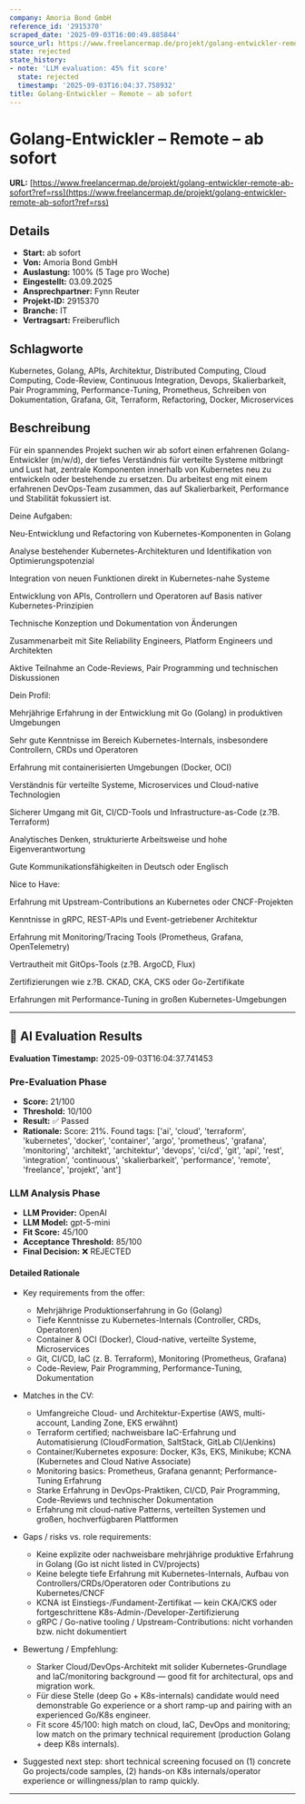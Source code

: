 ```yaml
---
company: Amoria Bond GmbH
reference_id: '2915370'
scraped_date: '2025-09-03T16:00:49.885844'
source_url: https://www.freelancermap.de/projekt/golang-entwickler-remote-ab-sofort?ref=rss
state: rejected
state_history:
- note: 'LLM evaluation: 45% fit score'
  state: rejected
  timestamp: '2025-09-03T16:04:37.758932'
title: Golang-Entwickler – Remote – ab sofort
---
```



# Golang-Entwickler – Remote – ab sofort
**URL:** [https://www.freelancermap.de/projekt/golang-entwickler-remote-ab-sofort?ref=rss](https://www.freelancermap.de/projekt/golang-entwickler-remote-ab-sofort?ref=rss)
## Details
- **Start:** ab sofort
- **Von:** Amoria Bond GmbH
- **Auslastung:** 100% (5 Tage pro Woche)
- **Eingestellt:** 03.09.2025
- **Ansprechpartner:** Fynn Reuter
- **Projekt-ID:** 2915370
- **Branche:** IT
- **Vertragsart:** Freiberuflich

## Schlagworte
Kubernetes, Golang, APIs, Architektur, Distributed Computing, Cloud Computing, Code-Review, Continuous Integration, Devops, Skalierbarkeit, Pair Programming, Performance-Tuning, Prometheus, Schreiben von Dokumentation, Grafana, Git, Terraform, Refactoring, Docker, Microservices

## Beschreibung
Für ein spannendes Projekt suchen wir ab sofort einen erfahrenen Golang-Entwickler (m/w/d), der tiefes Verständnis für verteilte Systeme mitbringt und Lust hat, zentrale Komponenten innerhalb von Kubernetes neu zu entwickeln oder bestehende zu ersetzen. Du arbeitest eng mit einem erfahrenen DevOps-Team zusammen, das auf Skalierbarkeit, Performance und Stabilität fokussiert ist.

Deine Aufgaben:

Neu-Entwicklung und Refactoring von Kubernetes-Komponenten in Golang

Analyse bestehender Kubernetes-Architekturen und Identifikation von Optimierungspotenzial

Integration von neuen Funktionen direkt in Kubernetes-nahe Systeme

Entwicklung von APIs, Controllern und Operatoren auf Basis nativer Kubernetes-Prinzipien

Technische Konzeption und Dokumentation von Änderungen

Zusammenarbeit mit Site Reliability Engineers, Platform Engineers und Architekten

Aktive Teilnahme an Code-Reviews, Pair Programming und technischen Diskussionen

Dein Profil:

Mehrjährige Erfahrung in der Entwicklung mit Go (Golang) in produktiven Umgebungen

Sehr gute Kenntnisse im Bereich Kubernetes-Internals, insbesondere Controllern, CRDs und Operatoren

Erfahrung mit containerisierten Umgebungen (Docker, OCI)

Verständnis für verteilte Systeme, Microservices und Cloud-native Technologien

Sicherer Umgang mit Git, CI/CD-Tools und Infrastructure-as-Code (z.?B. Terraform)

Analytisches Denken, strukturierte Arbeitsweise und hohe Eigenverantwortung

Gute Kommunikationsfähigkeiten in Deutsch oder Englisch

Nice to Have:

Erfahrung mit Upstream-Contributions an Kubernetes oder CNCF-Projekten

Kenntnisse in gRPC, REST-APIs und Event-getriebener Architektur

Erfahrung mit Monitoring/Tracing Tools (Prometheus, Grafana, OpenTelemetry)

Vertrautheit mit GitOps-Tools (z.?B. ArgoCD, Flux)

Zertifizierungen wie z.?B. CKAD, CKA, CKS oder Go-Zertifikate

Erfahrungen mit Performance-Tuning in großen Kubernetes-Umgebungen

---

## 🤖 AI Evaluation Results

**Evaluation Timestamp:** 2025-09-03T16:04:37.741453

### Pre-Evaluation Phase
- **Score:** 21/100
- **Threshold:** 10/100
- **Result:** ✅ Passed
- **Rationale:** Score: 21%. Found tags: ['ai', 'cloud', 'terraform', 'kubernetes', 'docker', 'container', 'argo', 'prometheus', 'grafana', 'monitoring', 'architekt', 'architektur', 'devops', 'ci/cd', 'git', 'api', 'rest', 'integration', 'continuous', 'skalierbarkeit', 'performance', 'remote', 'freelance', 'projekt', 'ant']

### LLM Analysis Phase
- **LLM Provider:** OpenAI
- **LLM Model:** gpt-5-mini
- **Fit Score:** 45/100
- **Acceptance Threshold:** 85/100
- **Final Decision:** ❌ REJECTED

#### Detailed Rationale
- Key requirements from the offer:
  - Mehrjährige Produktionserfahrung in Go (Golang)
  - Tiefe Kenntnisse zu Kubernetes-Internals (Controller, CRDs, Operatoren)
  - Container & OCI (Docker), Cloud-native, verteilte Systeme, Microservices
  - Git, CI/CD, IaC (z. B. Terraform), Monitoring (Prometheus, Grafana)
  - Code-Review, Pair Programming, Performance-Tuning, Dokumentation

- Matches in the CV:
  - Umfangreiche Cloud- und Architektur-Expertise (AWS, multi-account, Landing Zone, EKS erwähnt)
  - Terraform certified; nachweisbare IaC-Erfahrung und Automatisierung (CloudFormation, SaltStack, GitLab CI/Jenkins)
  - Container/Kubernetes exposure: Docker, K3s, EKS, Minikube; KCNA (Kubernetes and Cloud Native Associate)
  - Monitoring basics: Prometheus, Grafana genannt; Performance-Tuning Erfahrung
  - Starke Erfahrung in DevOps-Praktiken, CI/CD, Pair Programming, Code-Reviews und technischer Dokumentation
  - Erfahrung mit cloud-native Patterns, verteilten Systemen und großen, hochverfügbaren Plattformen

- Gaps / risks vs. role requirements:
  - Keine explizite oder nachweisbare mehrjährige produktive Erfahrung in Golang (Go ist nicht listed in CV/projects)
  - Keine belegte tiefe Erfahrung mit Kubernetes-Internals, Aufbau von Controllers/CRDs/Operatoren oder Contributions zu Kubernetes/CNCF
  - KCNA ist Einstiegs-/Fundament-Zertifikat — kein CKA/CKS oder fortgeschrittene K8s-Admin-/Developer-Zertifizierung
  - gRPC / Go-native tooling / Upstream-Contributions: nicht vorhanden bzw. nicht dokumentiert

- Bewertung / Empfehlung:
  - Starker Cloud/DevOps-Architekt mit solider Kubernetes-Grundlage and IaC/monitoring background — good fit for architectural, ops and migration work.
  - Für diese Stelle (deep Go + K8s-internals) candidate would need demonstrable Go experience or a short ramp-up and pairing with an experienced Go/K8s engineer.
  - Fit score 45/100: high match on cloud, IaC, DevOps and monitoring; low match on the primary technical requirement (production Golang + deep K8s internals).

- Suggested next step: short technical screening focused on (1) concrete Go projects/code samples, (2) hands-on K8s internals/operator experience or willingness/plan to ramp quickly.

---
